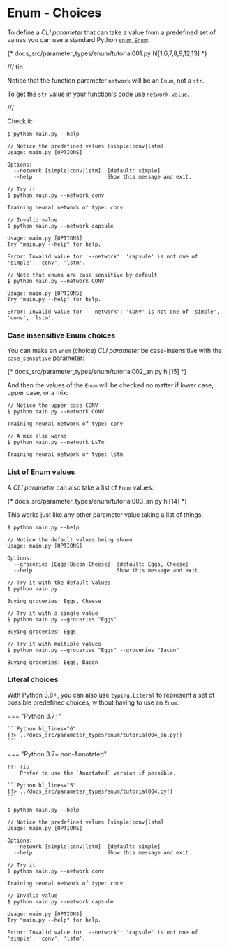 # Enum - Choices

To define a *CLI parameter* that can take a value from a predefined set of values you can use a standard Python <a href="https://docs.python.org/3/library/enum.html" class="external-link" target="_blank">`enum.Enum`</a>:

{* docs_src/parameter_types/enum/tutorial001.py hl[1,6,7,8,9,12,13] *}

/// tip

Notice that the function parameter `network` will be an `Enum`, not a `str`.

To get the `str` value in your function's code use `network.value`.

///

Check it:

<div class="termy">

```console
$ python main.py --help

// Notice the predefined values [simple|conv|lstm]
Usage: main.py [OPTIONS]

Options:
  --network [simple|conv|lstm]  [default: simple]
  --help                        Show this message and exit.

// Try it
$ python main.py --network conv

Training neural network of type: conv

// Invalid value
$ python main.py --network capsule

Usage: main.py [OPTIONS]
Try "main.py --help" for help.

Error: Invalid value for '--network': 'capsule' is not one of 'simple', 'conv', 'lstm'.

// Note that enums are case sensitive by default
$ python main.py --network CONV

Usage: main.py [OPTIONS]
Try "main.py --help" for help.

Error: Invalid value for '--network': 'CONV' is not one of 'simple', 'conv', 'lstm'.
```

</div>

### Case insensitive Enum choices

You can make an `Enum` (choice) *CLI parameter* be case-insensitive with the `case_sensitive` parameter:

{* docs_src/parameter_types/enum/tutorial002_an.py hl[15] *}

And then the values of the `Enum` will be checked no matter if lower case, upper case, or a mix:

<div class="termy">

```console
// Notice the upper case CONV
$ python main.py --network CONV

Training neural network of type: conv

// A mix also works
$ python main.py --network LsTm

Training neural network of type: lstm
```

</div>

### List of Enum values

A *CLI parameter* can also take a list of `Enum` values:

{* docs_src/parameter_types/enum/tutorial003_an.py hl[14] *}

This works just like any other parameter value taking a list of things:

<div class="termy">

```console
$ python main.py --help

// Notice the default values being shown
Usage: main.py [OPTIONS]

Options:
  --groceries [Eggs|Bacon|Cheese]  [default: Eggs, Cheese]
  --help                           Show this message and exit.

// Try it with the default values
$ python main.py

Buying groceries: Eggs, Cheese

// Try it with a single value
$ python main.py --groceries "Eggs"

Buying groceries: Eggs

// Try it with multiple values
$ python main.py --groceries "Eggs" --groceries "Bacon"

Buying groceries: Eggs, Bacon
```

</div>


### Literal choices

With Python 3.8+, you can also use `typing.Literal` to represent a set of possible predefined choices, without having to use an `Enum`:

=== "Python 3.7+"

    ```Python hl_lines="6"
    {!> ../docs_src/parameter_types/enum/tutorial004_an.py!}
    ```

=== "Python 3.7+ non-Annotated"

    !!! tip
        Prefer to use the `Annotated` version if possible.

    ```Python hl_lines="5"
    {!> ../docs_src/parameter_types/enum/tutorial004.py!}
    ```

<div class="termy">

```console
$ python main.py --help

// Notice the predefined values [simple|conv|lstm]
Usage: main.py [OPTIONS]

Options:
  --network [simple|conv|lstm]  [default: simple]
  --help                        Show this message and exit.

// Try it
$ python main.py --network conv

Training neural network of type: conv

// Invalid value
$ python main.py --network capsule

Usage: main.py [OPTIONS]
Try "main.py --help" for help.

Error: Invalid value for '--network': 'capsule' is not one of 'simple', 'conv', 'lstm'.
```

</div>
